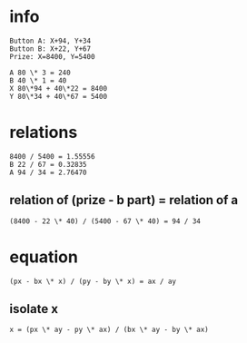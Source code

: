 # info

```
Button A: X+94, Y+34
Button B: X+22, Y+67
Prize: X=8400, Y=5400
```

```
A 80 \* 3 = 240
B 40 \* 1 = 40
X 80\*94 + 40\*22 = 8400
Y 80\*34 + 40\*67 = 5400
```

# relations

```
8400 / 5400 = 1.55556
B 22 / 67 = 0.32835
A 94 / 34 = 2.76470
```

## relation of \(prize - b part\) = relation of a

```
(8400 - 22 \* 40) / (5400 - 67 \* 40) = 94 / 34
```

# equation

```
(px - bx \* x) / (py - by \* x) = ax / ay
```

## isolate x

```
x = (px \* ay - py \* ax) / (bx \* ay - by \* ax)
```
